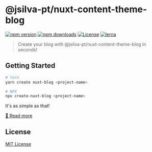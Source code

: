 # @jsilva-pt/nuxt-content-theme-blog

[![npm version][npm-version-src]][npm-version-href]
[![npm downloads][npm-downloads-src]][npm-downloads-href]
[![License][license-src]][license-href]
[![lerna][lerna-src]][lerna-href]

> Create your blog with @jsilva-pt/nuxt-content-theme-blog in seconds!

## Getting Started

```bash
# Yarn
yarn create nuxt-blog <project-name>

# NPX
npx create-nuxt-blog <project-name>
```

It's as simple as that!

[📖 Read more](https://nuxtjs.blog/)

## License

[MIT License](../../LICENSE)

<!-- Badges -->
[npm-version-src]: https://img.shields.io/npm/v/@jsilva-pt/nuxt-content-theme-blog/latest.svg
[npm-version-href]: https://npmjs.com/package/@jsilva-pt/nuxt-content-theme-blog

[npm-downloads-src]: https://img.shields.io/npm/dt/@jsilva-pt/nuxt-content-theme-blog.svg
[npm-downloads-href]: https://npmjs.com/package/@jsilva-pt/nuxt-content-theme-blog

[license-src]: https://img.shields.io/npm/l/@jsilva-pt/nuxt-content-theme-blog.svg
[license-href]: https://npmjs.com/package/@jsilva-pt/nuxt-content-theme-blog

[lerna-src]: https://img.shields.io/badge/maintained%20with-lerna-cc00ff.svg
[lerna-href]: https://lerna.js.org/
